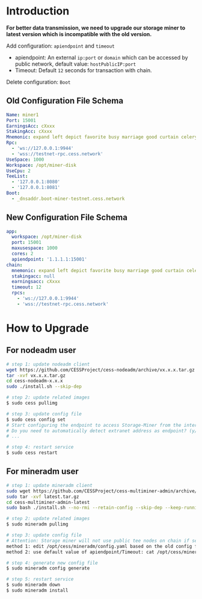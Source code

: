 # Introduction

**For better data transmission, we need to upgrade our storage miner to latest version which is incompatible with the old version.**

Add configuration: `apiendpoint` and `timeout`
- apiendpoint: An external `ip:port` or `domain` which can be accessed by public network, default value: `hostPublicIP:port`
- Timeout: Default `12` seconds for transaction with chain.

Delete configuration: `Boot`

## Old Configuration File Schema

```yaml
Name: miner1
Port: 15001
EarningsAcc: cXxxx
StakingAcc: cXxxx
Mnemonic: expand left depict favorite busy marriage good curtain celery misery fly obscure
Rpc:
  - 'ws://127.0.0.1:9944'
  - 'wss://testnet-rpc.cess.network'
UseSpace: 1000
Workspace: /opt/miner-disk
UseCpu: 2
TeeList:
  - '127.0.0.1:8080'
  - '127.0.0.1:8081'
Boot:
  - _dnsaddr.boot-miner-testnet.cess.network
```

## New Configuration File Schema
```yaml
app:
  workspace: /opt/miner-disk
  port: 15001
  maxusespace: 1000
  cores: 2
  apiendpoint: '1.1.1.1:15001'
chain:
  mnemonic: expand left depict favorite busy marriage good curtain celery misery fly obscure
  stakingacc: null
  earningsacc: cXxxx
  timeout: 12
  rpcs:
    - 'ws://127.0.0.1:9944'
    - 'wss://testnet-rpc.cess.network'
```


# How to Upgrade
## For nodeadm user
```bash
# step 1: update nodeadm client
wget https://github.com/CESSProject/cess-nodeadm/archive/vx.x.x.tar.gz
tar -xvf vx.x.x.tar.gz
cd cess-nodeadm-x.x.x
sudo ./install.sh --skip-dep

# step 2: update related images
$ sudo cess pullimg

# step 3: update config file
$ sudo cess config set
# Start configuring the endpoint to access Storage-Miner from the internet
# Do you need to automatically detect extranet address as endpoint? (y/n)  need_detect
# ...

# step 4: restart service
$ sudo cess restart
```

## For mineradm user

```bash
# step 1: update mineradm client
sudo wget https://github.com/CESSProject/cess-multiminer-admin/archive/latest.tar.gz -O /tmp/latest.tar.gz
sudo tar -xvf latest.tar.gz
cd cess-multiminer-admin-latest
sudo bash ./install.sh --no-rmi --retain-config --skip-dep --keep-running

# step 2: update related images
$ sudo mineradm pullimg

# step 3: update config file
# Attention: Storage miner will not use public tee nodes on chain if set custom tee nodes in config.yaml
method 1: edit /opt/cess/mineradm/config.yaml based on the old config file: /opt/cess/mineradm/.old_config.yaml
method 2: use default value of apiendpoint/Timeout: cat /opt/cess/mineradm/.old_config.yaml > /opt/cess/mineradm/config.yaml

# step 4: generate new config file
$ sudo mineradm config generate

# step 5: restart service
$ sudo mineradm down
$ sudo mineradm install
```

